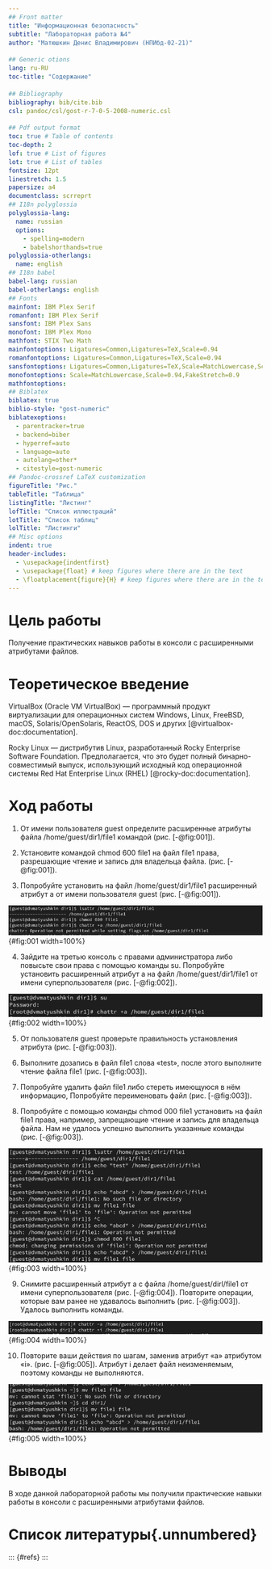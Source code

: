 ```yaml
---
## Front matter
title: "Информационная безопасность"
subtitle: "Лабораторная работа №4"
author: "Матюшкин Денис Владимирович (НПИбд-02-21)"

## Generic otions
lang: ru-RU
toc-title: "Содержание"

## Bibliography
bibliography: bib/cite.bib
csl: pandoc/csl/gost-r-7-0-5-2008-numeric.csl

## Pdf output format
toc: true # Table of contents
toc-depth: 2
lof: true # List of figures
lot: true # List of tables
fontsize: 12pt
linestretch: 1.5
papersize: a4
documentclass: scrreprt
## I18n polyglossia
polyglossia-lang:
  name: russian
  options:
	- spelling=modern
	- babelshorthands=true
polyglossia-otherlangs:
  name: english
## I18n babel
babel-lang: russian
babel-otherlangs: english
## Fonts
mainfont: IBM Plex Serif
romanfont: IBM Plex Serif
sansfont: IBM Plex Sans
monofont: IBM Plex Mono
mathfont: STIX Two Math
mainfontoptions: Ligatures=Common,Ligatures=TeX,Scale=0.94
romanfontoptions: Ligatures=Common,Ligatures=TeX,Scale=0.94
sansfontoptions: Ligatures=Common,Ligatures=TeX,Scale=MatchLowercase,Scale=0.94
monofontoptions: Scale=MatchLowercase,Scale=0.94,FakeStretch=0.9
mathfontoptions:
## Biblatex
biblatex: true
biblio-style: "gost-numeric"
biblatexoptions:
  - parentracker=true
  - backend=biber
  - hyperref=auto
  - language=auto
  - autolang=other*
  - citestyle=gost-numeric
## Pandoc-crossref LaTeX customization
figureTitle: "Рис."
tableTitle: "Таблица"
listingTitle: "Листинг"
lofTitle: "Список иллюстраций"
lotTitle: "Список таблиц"
lolTitle: "Листинги"
## Misc options
indent: true
header-includes:
  - \usepackage{indentfirst}
  - \usepackage{float} # keep figures where there are in the text
  - \floatplacement{figure}{H} # keep figures where there are in the text
---
```


# Цель работы

Получение практических навыков работы в консоли с расширенными атрибутами файлов.

# Теоретическое введение

VirtualBox (Oracle VM VirtualBox) — программный продукт виртуализации для операционных систем Windows, Linux, FreeBSD, macOS, Solaris/OpenSolaris, ReactOS, DOS и других [@virtualbox-doc:documentation].

Rocky Linux — дистрибутив Linux, разработанный Rocky Enterprise Software Foundation. Предполагается, что это будет полный бинарно-совместимый выпуск, использующий исходный код операционной системы Red Hat Enterprise Linux (RHEL) [@rocky-doc:documentation].

# Ход работы

1. От имени пользователя guest определите расширенные атрибуты файла /home/guest/dir1/file1 командой (рис. [-@fig:001]).

2. Установите командой chmod 600 file1 на файл file1 права, разрешающие чтение и запись для владельца файла. (рис. [-@fig:001]).

3. Попробуйте установить на файл /home/guest/dir1/file1 расширенный атрибут a от имени пользователя guest (рис. [-@fig:001]).

![Выполнение команд](image/1.png){#fig:001 width=100%}

4. Зайдите на третью консоль с правами администратора либо повысьте свои права с помощью команды su. Попробуйте установить расширенный атрибут a на файл /home/guest/dir1/file1 от имени суперпользователя (рис. [-@fig:002]).

![Установка расширенного атрибута](image/2.png){#fig:002 width=100%}

5. От пользователя guest проверьте правильность установления атрибута (рис. [-@fig:003]).

6. Выполните дозапись в файл file1 слова «test», после этого выполните чтение файла file1 (рис. [-@fig:003]).

7. Попробуйте удалить файл file1 либо стереть имеющуюся в нём информацию, Попробуйте переименовать файл (рис. [-@fig:003]).

8. Попробуйте с помощью команды chmod 000 file1 установить на файл file1 права, например, запрещающие чтение и запись для владельца файла. Нам не удалось успешно выполнить указанные команды (рис. [-@fig:003]).

![Работа с файлом file1 при атрибуте -a](image/3.png){#fig:003 width=100%}

9. Снимите расширенный атрибут a с файла /home/guest/dirl/file1 от
имени суперпользователя (рис. [-@fig:004]). Повторите операции, которые вам ранее не удавалось выполнить (рис. [-@fig:003]). Удалось выполнить команды.

![Снятие атрибута](image/4.png){#fig:004 width=100%}

10. Повторите ваши действия по шагам, заменив атрибут «a» атрибутом «i». (рис. [-@fig:005]). Атрибут i делает файл неизменяемым, поэтому команды не выполняются.

![Выполнение команд при атрибуте -i](image/5.png){#fig:005 width=100%}

# Выводы

В ходе данной лабораторной работы мы получили практические навыки работы в консоли с расширенными атрибутами файлов.

# Список литературы{.unnumbered}

::: {#refs}
:::
